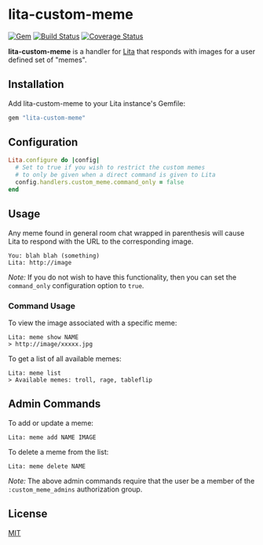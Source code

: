 # lita-custom-meme

[![Gem](http://img.shields.io/gem/v/lita-custom-meme.svg)](http://rubygems.org/gems/lita-custom-meme)
[![Build Status](https://travis-ci.org/webdestroya/lita-custom-meme.svg)](https://travis-ci.org/webdestroya/lita-custom-meme)
[![Coverage Status](http://img.shields.io/coveralls/webdestroya/lita-custom-meme.svg)](https://coveralls.io/r/webdestroya/lita-custom-meme)

**lita-custom-meme** is a handler for [Lita](http://lita.io/) that responds with images for a user defined set of "memes".

## Installation

Add lita-custom-meme to your Lita instance's Gemfile:

``` ruby
gem "lita-custom-meme"
```

## Configuration


``` ruby
Lita.configure do |config|
  # Set to true if you wish to restrict the custom memes
  # to only be given when a direct command is given to Lita
  config.handlers.custom_meme.command_only = false
end
```

## Usage

Any meme found in general room chat wrapped in parenthesis will cause Lita to respond with the URL to the corresponding image.

```text
You: blah blah (something)
Lita: http://image
```

*Note:* If you do not wish to have this functionality, then you can set the `command_only` configuration option to `true`.

### Command Usage

To view the image associated with a specific meme:

```text
Lita: meme show NAME
> http://image/xxxxx.jpg
```

To get a list of all available memes:

```text
Lita: meme list
> Available memes: troll, rage, tableflip
```

## Admin Commands

To add or update a meme:

```text
Lita: meme add NAME IMAGE
```

To delete a meme from the list:

```text
Lita: meme delete NAME
```

*Note:* The above admin commands require that the user be a member of the `:custom_meme_admins` authorization group.


## License

[MIT](http://opensource.org/licenses/MIT)
